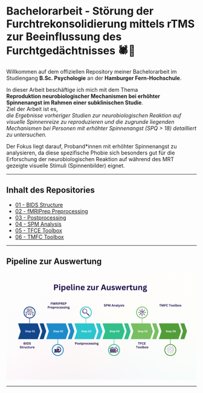 # Bachelorarbeit - Störung der Furchtrekonsolidierung mittels rTMS zur Beeinflussung des Furchtgedächtnisses 🕷️🧲

Willkommen auf dem offiziellen Repository meiner Bachelorarbeit im Studiengang **B.Sc. Psychologie** an der **Hamburger Fern-Hochschule**.

In dieser Arbeit beschäftige ich mich mit dem Thema  
**Reproduktion neurobiologischer Mechanismen bei erhöhter Spinnenangst im Rahmen einer subklinischen Studie**.  
Ziel der Arbeit ist es,  
*die Ergebnisse vorheriger Studien zur neurobiologischen Reaktion auf visuelle Spinnenreize zu reproduzieren und die zugrunde liegenden Mechanismen bei Personen mit erhöhter Spinnenangst (SPQ > 18) detailliert zu untersuchen.*  

Der Fokus liegt darauf, Proband*innen mit erhöhter Spinnenangst zu analysieren, da diese spezifische Phobie sich besonders gut für die Erforschung der neurobiologischen Reaktion auf während des MRT gezeigte visuelle Stimuli (Spinnenbilder) eignet.


---

## Inhalt des Repositories


- [01 - BIDS Structure](./01%20-%20BIDS%20Structure)
- [02 - fMRIPrep Preprocessing](./02%20-%20fMRIPrep%20Preprocessing)
- [03 - Postprocessing](./03%20-%20Postprocessing)
- [04 - SPM Analysis](./04%20-%20SPM%20Analysis)
- [05 - TFCE Toolbox](./05%20-%20TFCE%20Toolbox)
- [06 - TMFC Toolbox](./06%20-%20TMFC%20Toolbox)



---

## Pipeline zur Auswertung 

![Infografik Pipeline](images/Infografik%20Pipeline.png)


---





